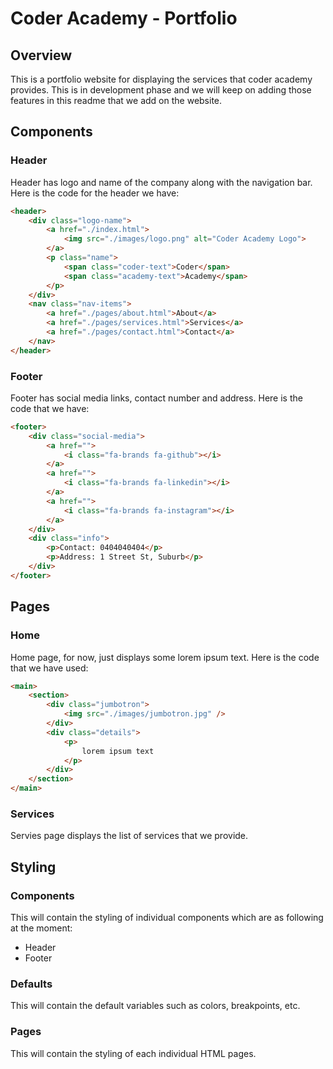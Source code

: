 # Coder Academy - Portfolio

## Overview
This is a portfolio website for displaying the services that coder academy provides. This is in development phase and we will keep on adding those features in this readme that we add on the website.

## Components

### Header
Header has logo and name of the company along with the navigation bar. Here is the code for the header we have:
```html
<header>
    <div class="logo-name">
        <a href="./index.html">
            <img src="./images/logo.png" alt="Coder Academy Logo">
        </a>
        <p class="name">
            <span class="coder-text">Coder</span>
            <span class="academy-text">Academy</span>
        </p>
    </div>
    <nav class="nav-items">
        <a href="./pages/about.html">About</a>
        <a href="./pages/services.html">Services</a>
        <a href="./pages/contact.html">Contact</a>
    </nav>
</header>
```

### Footer
Footer has social media links, contact number and address. Here is the code that we have:
```html
<footer>
    <div class="social-media">
        <a href="">
            <i class="fa-brands fa-github"></i>
        </a>
        <a href="">
            <i class="fa-brands fa-linkedin"></i>
        </a>
        <a href="">
            <i class="fa-brands fa-instagram"></i>
        </a>
    </div>
    <div class="info">
        <p>Contact: 0404040404</p>
        <p>Address: 1 Street St, Suburb</p>
    </div>
</footer>
```

## Pages

### Home
Home page, for now, just displays some lorem ipsum text. Here is the code that we have used:
```html
<main>
    <section>
        <div class="jumbotron">
            <img src="./images/jumbotron.jpg" />
        </div>
        <div class="details">
            <p>
                lorem ipsum text
            </p>
        </div>
    </section>
</main>
```

### Services
Servies page displays the list of services that we provide.

## Styling

### Components
This will contain the styling of individual components which are as following at the moment:
- Header
- Footer

### Defaults
This will contain the default variables such as colors, breakpoints, etc.

### Pages
This will contain the styling of each individual HTML pages.